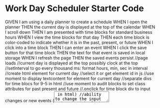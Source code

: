 # Work Day Scheduler Starter Code
GIVEN I am using a daily planner to create a schedule
WHEN I open the planner
THEN the current day is displayed at the top of the calendar
WHEN I scroll down
THEN I am presented with time blocks for standard business hours
WHEN I view the time blocks for that day
THEN each time block is color-coded to indicate whether it is in the past, present, or future
WHEN I click into a time block
THEN I can enter an event
WHEN I click the save button for that time block
THEN the text for that event is saved in local storage
WHEN I refresh the page
THEN the saved events persist
//page loads
//current day is displayed at the top possibly clock at the top
    //setInterval to go every thousand ms: format hours, min, sec in interval
    //create html element for current day
    //select it or get element id in js
    //use moment to display textcontent for element for current day
//separate divs for time blocs for 9-5 in html
    //use moment to audit blocks to set class attributes for past present and future
//.onclick for time block div to input changes or new events (<textarea> in html)
//ability to change the input and save with click of button
//click saves event to local storage for broswer to get after refresh
//click out and blur out of task (optional)
//draggable option? to reschedule?
    //if you were to do this, nest task input in time block div inside another div with ul
    //tasks would b li
    //attach classes to this instead of time block (maybe set another interval timer)
